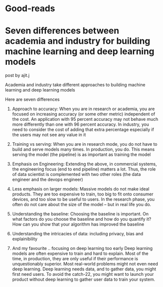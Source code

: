 # Good-reads

# Seven differences between academia and industry for building machine learning and deep learning models
post by ajit.j

Academia and industry take different approaches to building machine learning and deep learning models

 

Here are seven differences

1) Approach to accuracy: When you are in research or academia, you are focused on increasing accuracy (or some other metric) independent of the cost. An application with 95 percent accuracy may not behave much more differently than one with 96 percent accuracy. In industry, you need to consider the cost of adding that extra percentage especially if the users may not see any value in it

2) Training vs serving: When you are in research mode, you do not have to build and serve models many times. In production, you do. This means serving the model (the pipeline) is as important as training the model

3) Emphasis on Engineering: Extending the above, in commercial systems, the engineering focus (end to end pipeline) matters a lot. Thus, the role of data scientist is complemented with two other roles (the data engineer and the devops engineer)

4) Less emphasis on larger models: Massive models do not make ideal products. They are too expensive to train, too big to fit onto consumer devices, and too slow to be useful to users. In the research phase, you often do not care about the size of the model – but in real life you do.

5) Understanding the baseline: Choosing the baseline is important. On what factors do you choose the baseline and how do you quantify it? How can you show that your algorithm has improved the baseline

6) Understanding the intricacies of data: including privacy, bias and explainibility

7) And my favourite .. focusing on deep learning too early Deep learning models are often expensive to train and hard to explain. Most of the time, in production, they are only useful if their performance is unquestionably superior. Most real-world problems might not even need deep learning. Deep learning needs data, and to gather data, you might first need users. To avoid the catch-22, you might want to launch your product without deep learning to gather user data to train your system.

 
